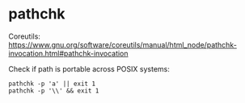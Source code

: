 # pathchk

Coreutils: <https://www.gnu.org/software/coreutils/manual/html_node/pathchk-invocation.html#pathchk-invocation>

Check if path is portable across POSIX systems:

    pathchk -p 'a' || exit 1
    pathchk -p '\\' && exit 1
